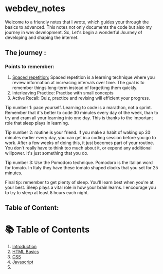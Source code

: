 # webdev_notes
Welcome to a friendly notes that I wrote, which guides your through the basics to advanced. This notes not only documents the code but also my journey in wev development. So, Let's begin a wonderful Journey of developing and shaping the internet. 

## The journey :
### Points to remember:
1. <u>Spaced repetition:</u>
    Spaced repetition is a learning technique where you review information at increasing intervals over time. The goal is to remember things long-term instead of forgetting them quickly.
2. Interleaving Practice:
   Practise with small concepts
3. Active Recall:
   Quiz, practice and revising will efficient your progress.

Tip number 1: pace yourself. Learning to code is a marathon, not a sprint. Remember that it's better to code 30 minutes every day of the week, than to try and cram all your learning into one day. This is thanks to the important role that sleep plays in learning.

Tip number 2: routine is your friend. If you make a habit of waking up 30 minutes earlier every day, you can get in a coding session before you go to work. After a few weeks of doing this, it just becomes part of your routine. You don't really have to think too much about it, or expend any additional willpower. It's just something that you do.

Tip number 3: Use the Pomodoro technique. Pomodoro is the Italian word for tomato. In Italy they have these tomato shaped clocks that you set for 25 minutes.

Final tip: remember to get plenty of sleep. You'll learn best when you're at your best. Sleep plays a vital role in how your brain learns. I encourage you to try to sleep at least 8 hours each night.

## Table of Content:
# 📚 Table of Contents

1. [Introduction](./notes/01-introduction.md)
2. [HTML Basics](./notes/02-html-basics.md)
3. [CSS](./notes/03-css.md)
4. [Javascript](./notes/04)
5. 
